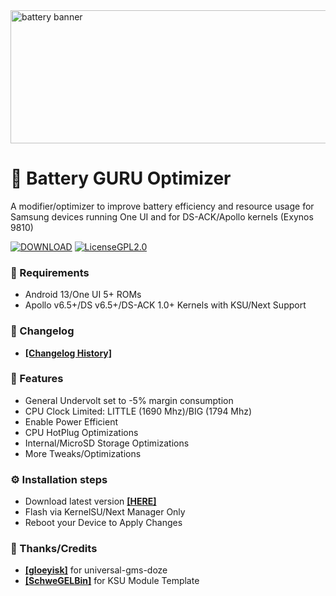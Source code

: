 <img width="633" height="213" alt="battery banner" src="https://github.com/user-attachments/assets/7987cad7-a70a-4e9b-9b42-f76b470bd365" />

# 🔋 Battery GURU Optimizer

A modifier/optimizer to improve battery efficiency and resource usage for Samsung devices running One UI and for DS-ACK/Apollo kernels (Exynos 9810)

[![DOWNLOAD](https://custom-icon-badges.demolab.com/badge/-DOWNLOAD_HERE-0eb802?style=for-the-badge&logo=download&logoColor=%230eb802&labelColor=gray&color=%230eb802)](https://github.com/EliezerB03/Battery-GURU-Optimizer/releases/latest/download/Battery-GURU-Optimizer.zip)
[![LicenseGPL2.0](https://custom-icon-badges.demolab.com/badge/-GPL2.0-orange?style=for-the-badge&logo=law&logoColor=orange&label=LICENSE&labelColor=gray&color=orange)](https://github.com/EliezerB03/Battery-GURU-Optimizer/blob/master/LICENSE)

### 📱 Requirements

* Android 13/One UI 5+ ROMs
* Apollo v6.5+/DS v6.5+/DS-ACK 1.0+ Kernels with KSU/Next Support

### 📝 Changelog
* [**[Changelog History]**](https://github.com/EliezerB03/Battery-GURU-Optimizer/master/Docs/Changelog_History.md)

### 🧩 Features
* General Undervolt set to -5% margin consumption
* CPU Clock Limited: LITTLE (1690 Mhz)/BIG (1794 Mhz)
* Enable Power Efficient
* CPU HotPlug Optimizations
* Internal/MicroSD Storage Optimizations
* More Tweaks/Optimizations

### ⚙️ Installation steps
* Download latest version [**[HERE]**](https://github.com/EliezerB03/Battery-GURU-Optimizer/releases/latest/download/Battery-GURU-Optimizer.zip)
* Flash via KernelSU/Next Manager Only
* Reboot your Device to Apply Changes

### 🙏 Thanks/Credits
* [**[gloeyisk]**](https://github.com/gloeyisk) for universal-gms-doze
* [**[SchweGELBin]**](https://github.com/SchweGELBin) for KSU Module Template
